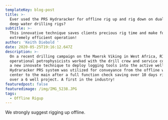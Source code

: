 ```yaml
---
templateKey: blog-post
title: >-
  Ever used the PRS Hydraracker for offline rig up and rig down on dual derrick
  deep water drilling rigs? 
subtitle: >-
  This innovative technique saves clients precious rig time and make for an
  extremely efficient operation!
author: 'Keith Diebold '
date: 2020-05-25T19:16:12.647Z
description: >-
  On a recent drilling campaign on the Maersk Viking in West Africa, RIGPRO
  operational petrophysicists worked with the drill crew and service company on
  a new innovate technique to deploy logging tools into the active well. The
  Hydraracker PRS system was utilized for conveyance from the offline well
  center to the main after a full function check saving over 10 days rig time
  over a 6 well project. A first in the industry! 
featuredpost: false
featuredimage: /img/IMG_5238.JPG
tags:
  - Offline Rigup
---
```

We strongly suggest rigging up offline.
